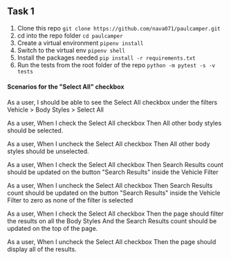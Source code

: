 ## Task 1
1. Clone this repo `git clone https://github.com/nava071/paulcamper.git`
2. cd into the repo folder `cd paulcamper`
3. Create a virtual environment `pipenv install`
4. Switch to the virtual env `pipenv shell` 
5. Install the packages needed `pip install -r requirements.txt`
6. Run the tests from the root folder of the repo
`python -m pytest -s -v tests`



#### Scenarios for the "Select All" checkbox

As a user, 
I should be able to see the Select All checkbox under the filters Vehicle > Body Styles > Select All

As a user, 
When I check the Select All checkbox
Then All other body styles should be selected.

As a user, 
When I uncheck the Select All checkbox
Then All other body styles should be unselected.

As a user, 
When I check the Select All checkbox
Then Search Results count should be updated on the button "Search Results" inside the Vehicle Filter

As a user, 
When I uncheck the Select All checkbox
Then Search Results count should be updated on the button "Search Results" inside the Vehicle Filter to zero as none of the filter is selected

As a user, 
When I check the Select All checkbox
Then the page should filter the results on all the Body Styles 
And the Search Results count should be updated on the top of the page.

As a user, 
When I uncheck the Select All checkbox
Then the page should display all of the results.